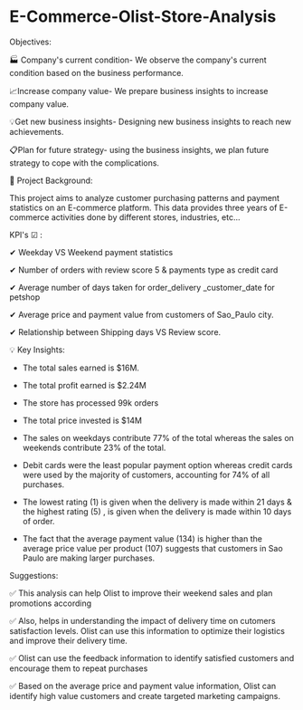 # E-Commerce-Olist-Store-Analysis

Objectives:

🏭 Company's current condition- We observe the company's current condition based on the business performance.

📈Increase company value- We prepare business insights to increase company value.

💡Get new business insights- Designing new business insights to reach new achievements.

📋Plan for future strategy- using the business insights, we plan future strategy to cope with the complications.



 📜 Project Background:

This project aims to analyze customer purchasing patterns and payment statistics on an E-commerce platform. This data provides three years of E-commerce activities done by different stores, industries, etc...



KPI's ☑ :

✔  Weekday VS Weekend payment statistics

✔ Number of orders with review score 5 & payments type as credit card

✔  Average number of days taken for order_delivery _customer_date for petshop

✔ Average price and payment value from customers of Sao_Paulo city.

✔ Relationship between Shipping days VS Review score.



💡 Key Insights:

- The total sales earned is $16M.

- The total profit earned is $2.24M

- The store has processed 99k orders

- The total price invested is $14M

- The sales on weekdays contribute 77% of the total whereas the sales on weekends contribute 23% of the total.

- Debit cards were the least popular payment option whereas credit cards were used by the majority of customers, accounting for 74% of all purchases.

- The lowest rating (1) is given when the delivery is made within 21 days & the highest rating (5) , is given when the delivery is made within 10 days of order.

- The fact that the average payment value (134) is higher than the average price value per product (107) suggests that customers in Sao Paulo are making larger purchases.



Suggestions:

✅ This analysis can help Olist to improve their weekend sales and plan promotions according

✅  Also, helps in understanding the impact of delivery time on cutomers satisfaction levels. Olist can use this information to optimize their logistics and improve their delivery time.

✅  Olist can use the feedback information to identify satisfied customers and encourage them to repeat purchases

✅ Based on the average price and payment value information, Olist can identify high value customers and create targeted marketing campaigns.
